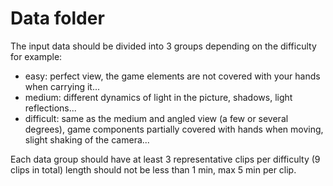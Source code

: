 # Data folder

The input data should be divided into 3 groups depending on the difficulty for example:
- easy: perfect view, the game elements are not covered with your hands when carrying it...
- medium: different dynamics of light in the picture, shadows, light reflections...
- difficult: same as the medium and angled view (a few or several degrees), game components partially covered with hands when moving, slight shaking of the camera...

Each data group should have at least 3 representative clips per difficulty (9 clips in total) length should not be less than 1 min, max 5 min per clip.
